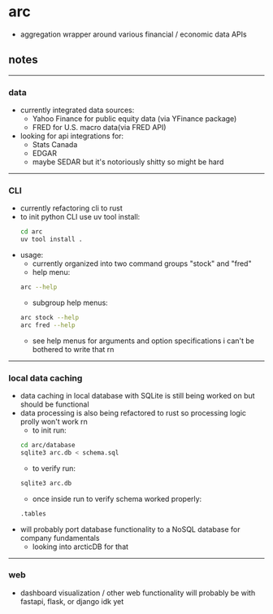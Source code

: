 # arc
- aggregation wrapper around various financial / economic data APIs

## notes
---
### data
- currently integrated data sources:
    - Yahoo Finance for public equity data (via YFinance package)
    - FRED for U.S. macro data(via FRED API)
- looking for api integrations for:
    - Stats Canada
    - EDGAR
    - maybe SEDAR but it's notoriously shitty so might be hard
---
### CLI
- currently refactoring cli to rust
- to init python CLI use uv tool install:
    ```bash
    cd arc
    uv tool install .
    ```
- usage:
    - currently organized into two command groups "stock" and "fred"
    - help menu:
    ```bash
    arc --help
    ```
    - subgroup help menus:
    ```bash
    arc stock --help
    arc fred --help
    ```
    - see help menus for arguments and option specifications i can't be bothered to write that rn
---
### local data caching
- data caching in local database with SQLite is still being worked on but should be functional
- data processing is also being refactored to rust so processing logic prolly won't work rn
    - to init run:
    ```bash
    cd arc/database
    sqlite3 arc.db < schema.sql
    ```
    - to verify run:
    ```bash
    sqlite3 arc.db
    ```
    - once inside run to verify schema worked properly:
    ```bash
    .tables
    ```
- will probably port database functionality to a NoSQL database for company fundamentals
    - looking into arcticDB for that
---
### web
- dashboard visualization / other web functionality will probably be with fastapi, flask, or django idk yet
